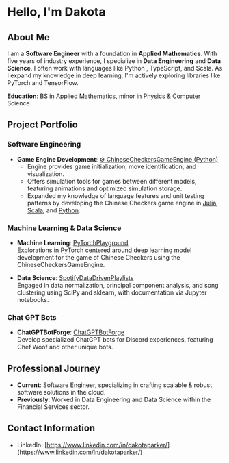 # Hello, I'm Dakota

## About Me
I am a **Software Engineer** with a foundation in **Applied Mathematics**. With five years of industry experience, I specialize in **Data Engineering** and **Data Science**. I often work with languages like Python , TypeScript, and Scala. As I expand my knowledge in deep learning, I'm actively exploring libraries like PyTorch and TensorFlow.

**Education**: BS in Applied Mathematics, minor in Physics & Computer Science

## Project Portfolio

### Software Engineering

- **Game Engine Development**: [⚙️ ChineseCheckersGameEngine (Python)](https://github.com/dakotacolorado/ChineseCheckersGameEngine)
  - Engine provides game initialization, move identification, and visualization.
  - Offers simulation tools for games between different models, featuring animations and optimized simulation storage.
  - Expanded my knowledge of language features and unit testing patterns by developing the Chinese Checkers game engine in [Julia](https://github.com/dakotacolorado/ChineseCheckersGameJulia), [Scala](https://github.com/dakotacolorado/ChineseCheckersGameScala), and [Python](https://github.com/dakotacolorado/ChineseCheckersGameEngine).

  
### Machine Learning & Data Science

- **Machine Learning**: [PyTorchPlayground](https://github.com/dakotacolorado/PyTorchPlayground)  
  Explorations in PyTorch centered around deep learning model development for the game of Chinese Checkers using the ChineseCheckersGameEngine. 

- **Data Science**: [SpotifyDataDrivenPlaylists](https://github.com/dakotacolorado/SpotifyDataDrivenPlaylists)  
  Engaged in data normalization, principal component analysis, and song clustering using SciPy and sklearn, with documentation via Jupyter notebooks.

### Chat GPT Bots

- **ChatGPTBotForge**: [ChatGPTBotForge](https://github.com/dakotacolorado/ChatGPTBotForge)  
  Develop specialized ChatGPT bots for Discord experiences, featuring Chef Woof and other unique bots.

## Professional Journey

- **Current**: Software Engineer, specializing in crafting scalable & robust software solutions in the cloud.
- **Previously**: Worked in Data Engineering and Data Science within the Financial Services sector.

## Contact Information

- LinkedIn: [https://www.linkedin.com/in/dakotaparker/](https://www.linkedin.com/in/dakotaparker/)
